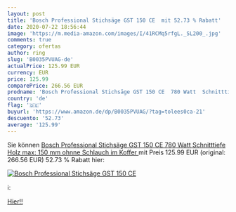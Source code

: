 ```yaml
---
layout: post
title: 'Bosch Professional Stichsäge GST 150 CE  mit 52.73 % Rabatt'
date: 2020-07-22 18:56:44
image: 'https://m.media-amazon.com/images/I/41RCMq5rfgL._SL200_.jpg'
comments: true
category: ofertas
author: ring
slug: 'B0035PVUAG-de'
actualPrice: 125.99 EUR
currency: EUR
price: 125.99
comparePrice: 266.56 EUR
prodname: 'Bosch Professional Stichsäge GST 150 CE  780 Watt  Schnitttiefe Holz max: 150 mm  ohnne Schlauch  im Koffer '
country: 'de'
flag: '🇩🇪'
buyurl: 'https://www.amazon.de/dp/B0035PVUAG/?tag=tolees0ca-21'
descuento: '52.73'
average: '125.99'
---
```


Sie können [Bosch Professional Stichsäge GST 150 CE  780 Watt  Schnitttiefe Holz max: 150 mm  ohnne Schlauch  im Koffer ](https://www.amazon.de/dp/B0035PVUAG/?tag=tolees0ca-21) mit Preis 125.99 EUR (original: 266.56 EUR) 52.73 % Rabatt hier:

[![Bosch Professional Stichsäge GST 150 CE ](https://m.media-amazon.com/images/I/41RCMq5rfgL._SL200_.jpg)](https://www.amazon.de/dp/B0035PVUAG/?tag=tolees0ca-21)

ℹ️:


[Hier!!](https://www.amazon.de/dp/B0035PVUAG/?tag=tolees0ca-21)
